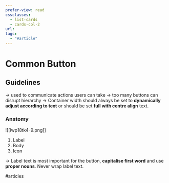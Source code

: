 ```yaml
---
prefer-view: read
cssclasses:
  - list-cards
  - cards-col-2
url: 
tags:
  - "#article"
---
```

# Common Button
## Guidelines
-> used to communicate actions users can take
-> too many buttons can disrupt hierarchy
-> Container width should always be set to **dynamically adjust according to text** or should be set **full with centre align** text.
### Anatomy
![[lwp18tk4-9.png]]

1. Label
2. Body
3. Icon

-> Label text is most important for the button, **capitalise first word** and use **proper nouns**. Never wrap label text.


#articles 
